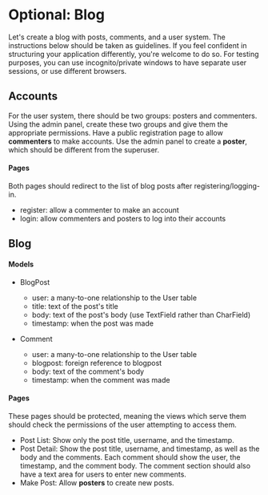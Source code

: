 
# Optional: Blog

Let's create a blog with posts, comments, and a user system. The instructions below should be taken as guidelines. If you feel confident in structuring your application differently, you're welcome to do so. For testing purposes, you can use incognito/private windows to have separate user sessions, or use different browsers.

## Accounts

For the user system, there should be two groups: posters and commenters. Using the admin panel, create these two groups and give them the appropriate permissions. Have a public registration page to allow **commenters** to make accounts. Use the admin panel to create a **poster**, which should be different from the superuser.

#### Pages

Both pages should redirect to the list of blog posts after registering/logging-in.

- register: allow a commenter to make an account
- login: allow commenters and posters to log into their accounts


## Blog

#### Models

- BlogPost
    - user: a many-to-one relationship to the User table
    - title: text of the post's title
    - body: text of the post's body (use TextField rather than CharField)
    - timestamp: when the post was made


- Comment
    - user: a many-to-one relationship to the User table
    - blogpost: foreign reference to blogpost
    - body: text of the comment's body
    - timestamp: when the comment was made

#### Pages

These pages should be protected, meaning the views which serve them should check the permissions of the user attempting to access them.

- Post List: Show only the post title, username, and the timestamp.
- Post Detail: Show the post title, username, and timestamp, as well as the body and the comments. Each comment should show the user, the timestamp, and the comment body. The comment section should also have a text area for users to enter new comments.
- Make Post: Allow **posters** to create new posts.
